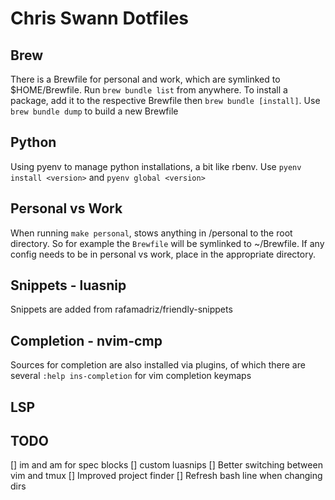 # Chris Swann Dotfiles

## Brew
There is a Brewfile for personal and work, which are symlinked to $HOME/Brewfile. Run
`brew bundle list` from anywhere. To install a package, add it to the respective Brewfile then
`brew bundle [install]`. Use `brew bundle dump` to build a new Brewfile

## Python
Using pyenv to manage python installations, a bit like rbenv. Use `pyenv install <version>` and 
`pyenv global <version>`

## Personal vs Work
When running `make personal`, stows anything in /personal to the root directory. So for example the
`Brewfile` will be symlinked to ~/Brewfile. If any config needs to be in personal vs work, place
in the appropriate directory.

## Snippets - luasnip
Snippets are added from rafamadriz/friendly-snippets

## Completion - nvim-cmp
Sources for completion are also installed via plugins, of which there are several
`:help ins-completion` for vim completion keymaps

## LSP

## TODO
[] im and am for spec blocks
[] custom luasnips
[] Better switching between vim and tmux
[] Improved project finder
[] Refresh bash line when changing dirs
